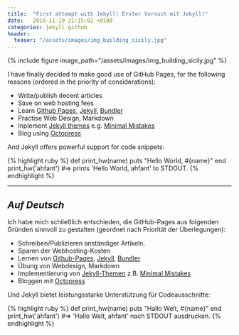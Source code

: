 ```yaml
---
title:  "First attempt with Jekyll! Erster Versuch mit Jekyll!"
date:   2018-11-19 21:15:02 +0100
categories: jekyll github
header:
  teaser: "/assets/images/img_building_sicily.jpg"
---
```


{% include figure image_path="/assets/images/img_building_sicily.jpg" %}


I have finally decided to make good use of GitHub Pages, for the following reasons (ordered in the priority of considerations):

- Write/publish decent articles
- Save on web hosting fees
- Learn [Github Pages][github-pages], [Jekyll][jekyllrb], [Bundler][bundler]
- Practise Web Design, Markdown
- Inplement [Jekyll themes][jekyll-themes] e.g. [Minimal Mistakes][minimal-mistakes]
- Blog using [Octopress][octopress]

And Jekyll offers powerful support for code snippets:

{% highlight ruby %}
def print_hw(name)
  puts "Hello World, #{name}"
end
print_hw('ahfant')
#=> prints 'Hello World, ahfant' to STDOUT.
{% endhighlight %}

***
_Auf Deutsch_
------

Ich habe mich schließlich entschieden, die GitHub-Pages aus folgenden Gründen sinnvoll zu gestalten (geordnet nach Priorität der Überlegungen):

- Schreiben/Publizieren anständiger Artikeln.
- Sparen der Webhosting-Kosten
- Lernen von [Github-Pages][github-pages], [Jekyll][jekyllrb], [Bundler][bundler]
- Übung von Webdesign, Markdown
- Implementierung von [Jekyll-Themen][jekyll-themes] z.B. [Minimal Mistakes][minimal-mistakes]
- Bloggen mit [Octopress][octopress]

Und Jekyll bietet leistungsstarke Unterstützung für Codeausschnitte:

{% highlight ruby %}
def print_hw(name)
  puts "Hallo Welt, #{name}"
end
print_hw('ahfant')
#=> 'Hallo Welt, ahfant' nach STDOUT ausdrucken.
{% endhighlight %}


[github-pages]: https://pages.github.com
[jekyllrb]: https://jekyllrb.com
[bundler]: https://bundler.io
[jekyll-themes]: https://jekyllthemes.io
[minimal-mistakes]: https://mmistakes.github.io/minimal-mistakes
[octopress]: https://github.com/octopress/octopress